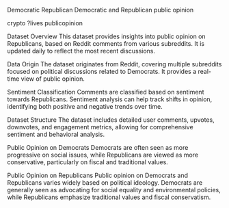 Democratic
Republican
Democratic and Republican public opinion

crypto ?lives publicopinion 

Dataset Overview
This dataset provides insights into public opinion on Republicans, based on Reddit comments from various subreddits. It is updated daily to reflect the most recent discussions.

Data Origin
The dataset originates from Reddit, covering multiple subreddits focused on political discussions related to Democrats. It provides a real-time view of public opinion.

Sentiment Classification
Comments are classified based on sentiment towards Republicans. Sentiment analysis can help track shifts in opinion, identifying both positive and negative trends over time.

Dataset Structure
The dataset includes detailed user comments, upvotes, downvotes, and engagement metrics, allowing for comprehensive sentiment and behavioral analysis.

Public Opinion on Democrats
Democrats are often seen as more progressive on social issues, while Republicans are viewed as more conservative, particularly on fiscal and traditional values.

Public Opinion on Republicans
Public opinion on Democrats and Republicans varies widely based on political ideology. Democrats are generally seen as advocating for social equality and environmental policies, while Republicans emphasize traditional values and fiscal conservatism.
